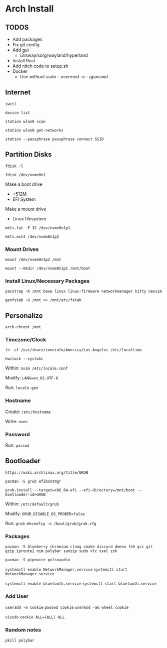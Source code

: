 # Arch Install

## TODOS
- Add packages
- Fix git config
- Add gui
    - i3/sway/xorg/wayland/hyperland
- Install Rust
- Add nitch code to setup.sh
- Docker
    - Use without sudo
            - usermod -a
            - gpasswd
## Internet
`iwctl`

`device list`

`station wlan0 scan`

`station wlan0 get-networks`

`station --passphrase passphrase connect SSID`

## Partition Disks
`fdisk -l`

`fdisk /dev/nvme0n1`

Make a boot drive
- +512M 
- EFI System

Make a mount drive
- Linux filesystem

`mkfs.fat -F 32 /dev/nvme0n1p1`

`mkfs.ext4 /dev/nvme0n1p2`


### Mount Drives
`mount /dev/nvme0n1p2 /mnt`

`mount --mkdir /dev/nvme0n1p1 /mnt/boot`

### Install Linux/Necessary Packages
`pacstrap -K /mnt base linux linux-firmware networkmanager kitty neovim`

`genfstab -U /mnt >> /mnt/etc/fstab`

## Personalize
`arch-chroot /mnt`

### Timezone/Clock
`ln -sf /usr/share/zoneinfo/America/Los_Angeles /etc/localtime`

`hwclock --systohc`

Within: `nvim /etc/locale.conf`

Modify: `LANG=en_US.UTF-8`

Run: `locale-gen`

### Hostname
Create: `/etc/hostname`

Write: `oven`

### Password
Run: `passwd`

## Bootloader
`https://wiki.archlinux.org/title/GRUB`

`pacman -S grub efibootmgr`

`grub-install --target=x86_64-efi --efi-directory=/mnt/boot --bootloader-id=GRUB`

Within: `/etc/default/grub`

Modify: `GRUB_DISABLE_OS_PROBER=false`

Run: `grub-mkconfig -o /boot/grub/grub.cfg`

### Packages
`pacman -S blueberry chromium clang cmake discord dmenu feh gcc git gzip iproute2 nim polybar sunzip sudo vlc xsel zsh`

`pacman -S pipewire pulseaudio`

`systemctl enable NetworkManager.service`
`systemctl start NetworkManager.service`

`systemctl enable bluetooth.service`
`systemctl start bluetooth.service`

### Add User
`useradd -m cookie`
`passwd cookie`
`usermod -aG wheel cookie`

`visudo`
`cookie ALL=(ALL) ALL`


### Random notes
`pkill polybar`
